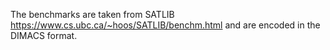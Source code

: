 The benchmarks are taken from SATLIB https://www.cs.ubc.ca/~hoos/SATLIB/benchm.html 
and are encoded in the DIMACS format.